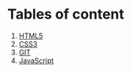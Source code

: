 # Tables of content

1. [HTML5](HTML5.md)
2. [CSS3](CSS3.md)
3. [GIT](GIT.md)
4. [JavaScript](./js/js.md)
